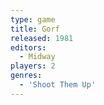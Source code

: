 ```yaml
---
type: game
title: Gorf
released: 1981
editors: 
  - Midway
players: 2
genres:
  - 'Shoot Them Up'
---
```


